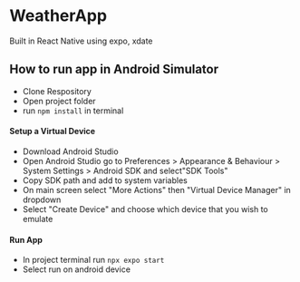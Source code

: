 # WeatherApp

Built in React Native using expo, xdate

## How to run app in Android Simulator ##

* Clone Respository
* Open project folder
* run `npm install` in terminal

#### Setup a Virtual Device ####
* Download Android Studio
* Open Android Studio go to Preferences > Appearance & Behaviour > System Settings > Android SDK and select"SDK Tools"
* Copy SDK path and add to system variables
* On main screen select "More Actions" then "Virtual Device Manager" in dropdown
* Select "Create Device" and choose which device that you wish to emulate

#### Run App ####
* In project terminal run `npx expo start`
* Select run on android device
